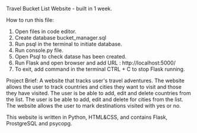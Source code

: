 Travel Bucket List Website - built in 1 week.

How to run this file:

1. Open files in code editor.
2. Create database bucket_manager.sql
3. Run psql in the terminal to initiate database.
4. Run console.py file.
5. Open Psql to check datase has been created.
6. Run Flask and open browser and add URL : http://localhost:5000/
7. To exit, add command in the terminal CTRL + C to stop Flask running.


Project Brief:
A website that tracks user's travel adventures. 
The website allows the user to track countries and cities they want to visit and those they have visited.
The user is be able to add, edit and delete countries from the list.
The user is be able to add, edit and delete for cities from the list.
The website allows the user to mark destinations visited with yes or no.

This website is written in Python, HTML&CSS, and contains Flask, ProstgreSQL and psycopg.
